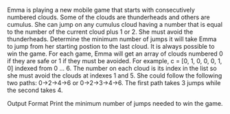 Emma is playing a new mobile game that starts with consecutively numbered clouds. Some of the clouds are thunderheads and others are cumulus. She can jump on any cumulus cloud having a number that is equal to the number of the current cloud plus 1 or 2. She must avoid the thunderheads. Determine the minimum number of jumps it will take Emma to jump from her starting postion to the last cloud. It is always possible to win the game.
For each game, Emma will get an array of clouds numbered 0 if they are safe or 1 if they must be avoided. For example, c = [0, 1, 0, 0, 0, 1, 0]  indexed from 0 ... 6. The number on each cloud is its index in the list so she must avoid the clouds at indexes 1 and 5. She could follow the following two paths:  0->2->4->6 or 0->2->3->4->6. The first path takes 3 jumps while the second takes 4.

Output Format
Print the minimum number of jumps needed to win the game.
